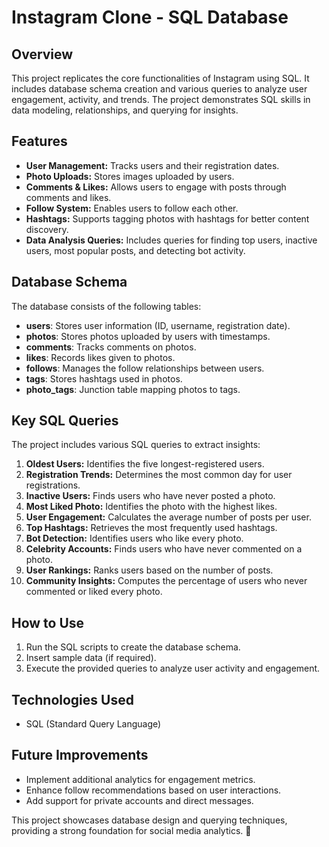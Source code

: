# Instagram Clone - SQL Database

## Overview
This project replicates the core functionalities of Instagram using SQL. It includes database schema creation and various queries to analyze user engagement, activity, and trends. The project demonstrates SQL skills in data modeling, relationships, and querying for insights.

## Features
- **User Management:** Tracks users and their registration dates.
- **Photo Uploads:** Stores images uploaded by users.
- **Comments & Likes:** Allows users to engage with posts through comments and likes.
- **Follow System:** Enables users to follow each other.
- **Hashtags:** Supports tagging photos with hashtags for better content discovery.
- **Data Analysis Queries:** Includes queries for finding top users, inactive users, most popular posts, and detecting bot activity.

## Database Schema
The database consists of the following tables:

- **users**: Stores user information (ID, username, registration date).
- **photos**: Stores photos uploaded by users with timestamps.
- **comments**: Tracks comments on photos.
- **likes**: Records likes given to photos.
- **follows**: Manages the follow relationships between users.
- **tags**: Stores hashtags used in photos.
- **photo_tags**: Junction table mapping photos to tags.

## Key SQL Queries
The project includes various SQL queries to extract insights:

1. **Oldest Users:** Identifies the five longest-registered users.
2. **Registration Trends:** Determines the most common day for user registrations.
3. **Inactive Users:** Finds users who have never posted a photo.
4. **Most Liked Photo:** Identifies the photo with the highest likes.
5. **User Engagement:** Calculates the average number of posts per user.
6. **Top Hashtags:** Retrieves the most frequently used hashtags.
7. **Bot Detection:** Identifies users who like every photo.
8. **Celebrity Accounts:** Finds users who have never commented on a photo.
9. **User Rankings:** Ranks users based on the number of posts.
10. **Community Insights:** Computes the percentage of users who never commented or liked every photo.

## How to Use
1. Run the SQL scripts to create the database schema.
2. Insert sample data (if required).
3. Execute the provided queries to analyze user activity and engagement.

## Technologies Used
- SQL (Standard Query Language)

## Future Improvements
- Implement additional analytics for engagement metrics.
- Enhance follow recommendations based on user interactions.
- Add support for private accounts and direct messages.

This project showcases database design and querying techniques, providing a strong foundation for social media analytics. 🚀
